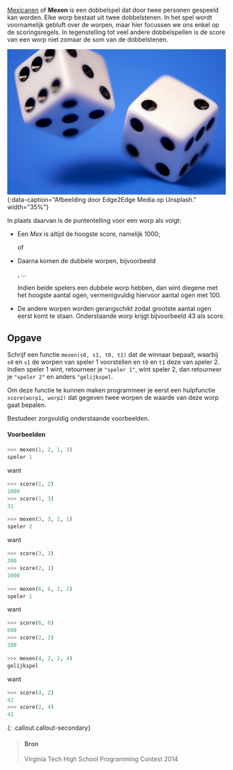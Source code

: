 <a href="https://nl.wikipedia.org/wiki/Mexicanen_(dobbelspel)" target="_blank">Mexicanen</a> of **Mexen** is een dobbelspel dat door twee personen gespeeld kan worden. Elke worp bestaat uit twee dobbelstenen. In het spel wordt voornamelijk gebluft over de worpen, maar hier focussen we ons enkel op de scoringsregels. In tegenstelling tot veel andere dobbelspellen is de score van een worp niet zomaar de som van de dobbelstenen.

![Afbeelding door Edge2Edge Media op Unsplash.](media/edge2edge-media.jpg "Afbeelding door Edge2Edge Media op Unsplash."){:data-caption="Afbeelding door Edge2Edge Media op Unsplash." width="35%"}

In plaats daarvan is de puntentelling voor een worp als volgt:
- Een *Mex* is altijd de hoogste score, namelijk 1000;

  <span class="mdi mdi-36px mdi-dice-1-outline"></span> <span class="mdi mdi-36px mdi-dice-2-outline"></span> of <span class="mdi mdi-36px mdi-dice-2-outline"></span> <span class="mdi mdi-36px mdi-dice-1-outline"></span>

- Daarna komen de dubbele worpen, bijvoorbeeld

  <span class="mdi mdi-36px mdi-dice-4-outline"></span> <span class="mdi mdi-36px mdi-dice-4-outline"></span>, ...

  Indien beide spelers een dubbele worp hebben, dan wint diegene met het hoogste aantal ogen, vermenigvuldig hiervoor aantal ogen met 100.
- De andere worpen worden gerangschikt zodat grootste aantal ogen eerst komt te staan. Onderstaande worp krijgt bijvoorbeeld 43 als score.

  <span class="mdi mdi-36px mdi-dice-4-outline"></span>  <span class="mdi mdi-36px mdi-dice-3-outline"></span>

## Opgave

Schrijf een functie `mexen(s0, s1, t0, t1)` dat de winnaar bepaalt, waarbij `s0` en `s1` de worpen van speler 1 voorstellen en `t0` en `t1` deze van speler 2. Indien speler 1 wint, retourneer je `"speler 1"`, wint speler 2, dan retourneer je `"speler 2"` en anders `"gelijkspel`.

Om deze functie te kunnen maken programmeer je eerst een hulpfunctie `score(worp1, worp2)` dat gegeven twee worpen de waarde van deze worp gaat bepalen. 

Bestudeer zorgvuldig onderstaande voorbeelden.

#### Voorbeelden

```python
>>> mexen(1, 2, 1, 3)
speler 1
```
want
```python
>>> score(1, 2)
1000
>>> score(1, 3)
31
```


```python
>>> mexen(3, 3, 2, 1)
speler 2
```
want
```python
>>> score(3, 3)
300
>>> score(2, 1)
1000
```


```python
>>> mexen(6, 6, 2, 2)
speler 1
```
want
```python
>>> score(6, 6)
600
>>> score(2, 2)
200
```


```python
>>> mexen(4, 2, 2, 4)
gelijkspel
```
want
```python
>>> score(4, 2)
42
>>> score(2, 4)
42
```

{: .callout.callout-secondary}
>#### Bron
> Virginia Tech High School Programming Contest 2014
